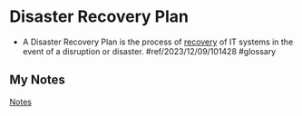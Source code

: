 # Disaster Recovery Plan
- A Disaster Recovery Plan is the process of [recovery](recovery.md) of IT systems in the event of a disruption or disaster. #ref/2023/12/09/101428 #glossary
## My Notes
[Notes](mynotes/disaster-recovery-plan-notes.md)
